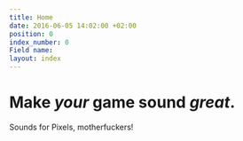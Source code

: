 ```yaml
---
title: Home
date: 2016-06-05 14:02:00 +02:00
position: 0
index_number: 0
Field name: 
layout: index
---
```


# **Make *your* game sound *great*.**

Sounds for Pixels, motherfuckers!